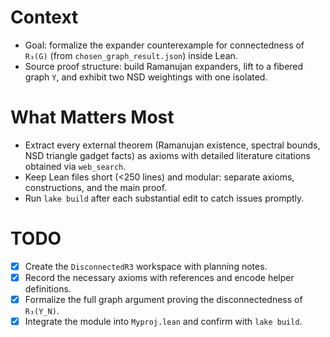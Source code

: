 # Context
- Goal: formalize the expander counterexample for connectedness of `R₃(G)` (from `chosen_graph_result.json`) inside Lean.
- Source proof structure: build Ramanujan expanders, lift to a fibered graph `Y`, and exhibit two NSD weightings with one isolated.

# What Matters Most
- Extract every external theorem (Ramanujan existence, spectral bounds, NSD triangle gadget facts) as axioms with detailed literature citations obtained via `web_search`.
- Keep Lean files short (<250 lines) and modular: separate axioms, constructions, and the main proof.
- Run `lake build` after each substantial edit to catch issues promptly.

# TODO
- [x] Create the `DisconnectedR3` workspace with planning notes.
- [x] Record the necessary axioms with references and encode helper definitions.
- [x] Formalize the full graph argument proving the disconnectedness of `R₃(Y_N)`.
- [x] Integrate the module into `Myproj.lean` and confirm with `lake build`.

